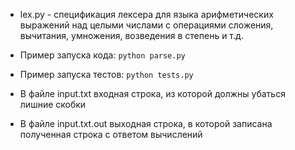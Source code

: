  - lex.py - спецификация лексера для языка арифметических выражений над целыми числами с операциями сложения, вычитания, умножения, возведения в степень и т.д.

 - Пример запуска кода:
    `python parse.py`
 
 - Пример запуска тестов:
    `python tests.py`
 - В файле input.txt входная строка, из которой должны убаться лишние скобки
 - В файле input.txt.out выходная строка, в которой записана полученная строка с ответом вычислений
